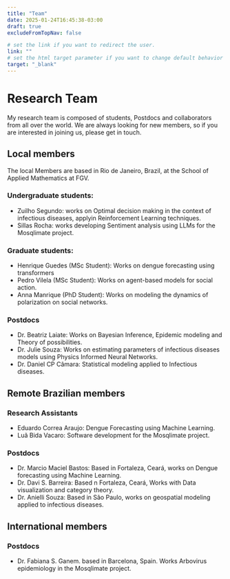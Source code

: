 ```yaml
---
title: "Team"
date: 2025-01-24T16:45:38-03:00
draft: true
excludeFromTopNav: false

# set the link if you want to redirect the user.
link: ""
# set the html target parameter if you want to change default behavior
target: "_blank"
---
```


# Research Team
My research team is composed of students, Postdocs and collaborators from all over the world. We are always looking for new members, so if you are interested in joining us, please get in touch.

## Local members
The local Members are based in Rio de Janeiro, Brazil, at the School of Applied Mathematics at FGV.
### Undergraduate students:
- Zuilho Segundo: works on Optimal decision making in the context of infectious diseases, applyin Reinforcement Learning techniques.
- Sillas Rocha: works developing Sentiment analysis using LLMs for the Mosqlimate project.
### Graduate students:
- Henrique Guedes (MSc Student): Works on dengue forecasting using transformers
- Pedro Vilela (MSc Student): Works on agent-based models for social action.
- Anna Manrique (PhD Student): Works on modeling the dynamics of polarization on social networks.
### Postdocs
- Dr. Beatriz Laiate: Works on Bayesian Inference, Epidemic modeling  and Theory of possibilities.
- Dr. Julie Souza: Works on estimating parameters of infectious diseases models using Physics Informed Neural Networks.
- Dr. Daniel CP Câmara: Statistical modeling applied to Infectious diseases.

## Remote Brazilian members
### Research Assistants
- Eduardo Correa Araujo: Dengue Forecasting using Machine Learning.
- Luã Bida Vacaro: Software development for the Mosqlimate project.
### Postdocs
- Dr. Marcio Maciel Bastos: Based in Fortaleza, Ceará, works on Dengue forecasting using Machine Learning.
- Dr. Davi S. Barreira: Based n Fortaleza, Ceará, Works with Data visualization and category theory.
- Dr. Anielli Souza: Based in São Paulo, works on geospatial modeling applied to infectious diseases.

## International members
### Postdocs
- Dr. Fabiana S. Ganem. based in Barcelona, Spain. Works Arbovirus epidemiology in the Mosqlimate project.

